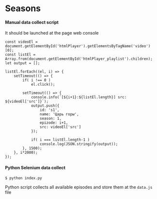 # Seasons

#### Manual data collect script

It should be launched at the page web console

```
const videoEl = document.getElementById('htmlPlayer').getElementsByTagName('video')[0];
const listEl = Array.from(document.getElementById('htmlPlayer_playlist').children);
let output = [];

listEl.forEach((el, i) => {
	setTimeout(() => {
		if( i !== 0 )
			el.click();

		setTimeout(() => {
			console.info(`[${i+1}:${listEl.length}] src: ${videoEl['src']}`);
			output.push({
				id: 's1',
				name: 'Царь горы',
				season: 1,
				epizode: i+1,
				src: videoEl['src']
			});

			if( i === listEl.length-1 )
				console.log(JSON.stringify(output));
		}, 1500);
	}, i*2000);
});
```

#### Python Selenium data collect

```
$ python index.py
```

Python script collects all available episodes and store them at the `data.js` file